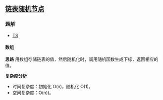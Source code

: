 ## [链表随机节点](https://leetcode-cn.com/problems/linked-list-random-node/)

### 题解
+ [TS](../../ts/384/382.ts)

#### 数组
**思路**
用数组存储链表的值，然后随机化时，调用随机函数生成下标，返回相应的值。

**复杂度分析**
+ 时间复杂度：初始化 O(n)，随机化 O(1)。
+ 空间复杂度：O(n))。